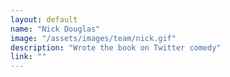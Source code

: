 ```yaml
---
layout: default
name: "Nick Douglas"
image: "/assets/images/team/nick.gif"
description: "Wrote the book on Twitter comedy"
link: ""
---
```

